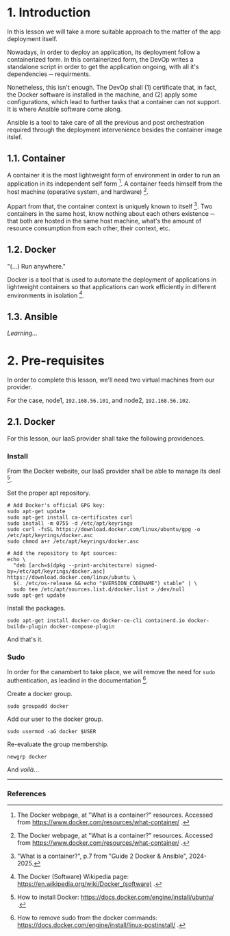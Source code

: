 # 1. Introduction

In this lesson we will take a more suitable approach to the matter of the app deployment itself.

Nowadays, in order to deploy an application, its deployment follow a containerized form. In this containerized form, the DevOp writes a standalone script in order to get the application ongoing, with all it's dependencies ─ requirments.

Nonetheless, this isn't enough. The DevOp shall (1) certificate that, in fact, the Docker software is installed in the machine, and (2) apply some configurations, which lead to further tasks that a container can not support. It is where Ansible software come along.

Ansible is a tool to take care of all the previous and post orchestration required through the deployment intervenience besides the container image itslef.

## 1.1. Container
A container it is the most lightweight form of environment in order to run an application in its independent self form [^1]. A container feeds himself from the host machine (operative system, and hardware) [^1].

Appart from that, the container context is uniquely known to itself [^2]. Two containers in the same host, know nothing about each others existence ─ that both are hosted in the same host machine, what's the amount of resource consumption from each other, their context, etc.

## 1.2. Docker
"(...) Run anywhere."

Docker is a tool that is used to automate the deployment of applications in lightweight containers so that applications can work efficiently in different environments in isolation [^3]. 

## 1.3. Ansible
<!--## 1.3 Ansible <img src="media/ansible1.png" width="28">-->
*Learning...*

# 2. Pre-requisites
In order to complete this lesson, we'll need two virtual machines from our provider.

For the case, node1, ```192.168.56.101```, and node2, ```192.168.56.102```.

## 2.1. Docker
For this lesson, our IaaS provider shall take the following providences.

### Install
From the Docker website, our IaaS provider shall be able to manage its deal [^4].

Set the proper apt repository.
```
# Add Docker's official GPG key:
sudo apt-get update
sudo apt-get install ca-certificates curl
sudo install -m 0755 -d /etc/apt/keyrings
sudo curl -fsSL https://download.docker.com/linux/ubuntu/gpg -o /etc/apt/keyrings/docker.asc
sudo chmod a+r /etc/apt/keyrings/docker.asc

# Add the repository to Apt sources:
echo \
  "deb [arch=$(dpkg --print-architecture) signed-by=/etc/apt/keyrings/docker.asc] https://download.docker.com/linux/ubuntu \
  $(. /etc/os-release && echo "$VERSION_CODENAME") stable" | \
  sudo tee /etc/apt/sources.list.d/docker.list > /dev/null
sudo apt-get update
```

Install the packages.
```
sudo apt-get install docker-ce docker-ce-cli containerd.io docker-buildx-plugin docker-compose-plugin
```

And that's it.

### Sudo
In order for the canambert to take place, we will remove the need for ```sudo``` authentication, as leadind in the documentation [^5].

Create a docker group.
```
sudo groupadd docker
```

Add our user to the docker group.
```
sudo usermod -aG docker $USER
```

Re-evaluate the group membership.
```
newgrp docker
```

And *voilà*...
<hr>

### References

[^1]: The Docker webpage, at "What is a container?" resources. Accessed from https://www.docker.com/resources/what-container/ .

[^2]: "What is a container?", p.7 from "Guide 2 Docker & Ansible", 2024-2025.

[^3]: The Docker (Software) Wikipedia page: https://en.wikipedia.org/wiki/Docker_(software) .

[^4]: How to install Docker: https://docs.docker.com/engine/install/ubuntu/ .

[^5]: How to remove sudo from the docker commands: https://docs.docker.com/engine/install/linux-postinstall/ .
